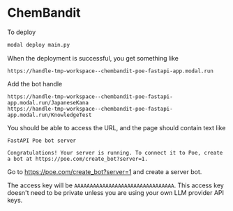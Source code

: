 # ChemBandit

To deploy

```bash
modal deploy main.py
```

When the deployment is successful, you get something like

```text
https://handle-tmp-workspace--chembandit-poe-fastapi-app.modal.run
```

Add the bot handle

```text
https://handle-tmp-workspace--chembandit-poe-fastapi-app.modal.run/JapaneseKana
https://handle-tmp-workspace--chembandit-poe-fastapi-app.modal.run/KnowledgeTest
```

You should be able to access the URL, and the page should contain text like

```text
FastAPI Poe bot server

Congratulations! Your server is running. To connect it to Poe, create a bot at https://poe.com/create_bot?server=1.
```

Go to https://poe.com/create_bot?server=1 and create a server bot.

The access key will be `AAAAAAAAAAAAAAAAAAAAAAAAAAAAAAAA`.
This access key doesn't need to be private unless you are using your own LLM provider API keys.
